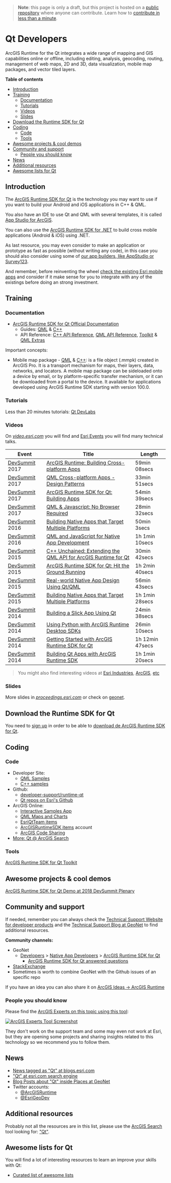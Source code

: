 > **Note**: this page is only a draft, but this project is hosted on a [public repository](https://github.com/hhkaos/awesome-arcgis) where anyone can contribute. Learn how to [contribute in less than a minute](https://github.com/hhkaos/awesome-arcgis/blob/master/CONTRIBUTING.md#contributions).

# Qt Developers

ArcGIS Runtime for the Qt integrates a wide range of mapping and GIS capabilities online or offline, including editing, analysis, geocoding, routing, management of web maps, 2D and 3D, data visualization, mobile map packages, and vector tiled layers.

<!-- START doctoc generated TOC please keep comment here to allow auto update -->
<!-- DON'T EDIT THIS SECTION, INSTEAD RE-RUN doctoc TO UPDATE -->
**Table of contents**

- [Introduction](#introduction)
- [Training](#training)
  - [Documentation](#documentation)
  - [Tutorials](#tutorials)
  - [Videos](#videos)
  - [Slides](#slides)
- [Download the Runtime SDK for Qt](#download-the-runtime-sdk-for-qt)
- [Coding](#coding)
  - [Code](#code)
  - [Tools](#tools)
- [Awesome projects & cool demos](#awesome-projects--cool-demos)
- [Community and support](#community-and-support)
  - [People you should know](#people-you-should-know)
- [News](#news)
- [Additional resources](#additional-resources)
- [Awesome lists for Qt](#awesome-lists-for-qt)

<!-- END doctoc generated TOC please keep comment here to allow auto update -->

## Introduction

The [ArcGIS Runtime SDK for Qt](https://developers.arcgis.com/qt/latest/) is the technology you may want to use if you want to build your Android and iOS applications in C++ & QML.

You also have an IDE to use Qt and QML with several templates, it is called
[App Studio for ArcGIS](app-studio/README.md).

You can also use the [ArcGIS Runtime SDK for .NET](../../../mobile/xamarin/README.md) to build cross mobile applications (Android & iOS) using .NET.

As last resource, you may even consider to make an application or prototype as fast as possible (without writing any code), in this case you should also consider using some of [our app builders, like AppStudio or Survey123](../../../arcgis/products/README.md#app-builders).

And remember, before reinventing the wheel [check the existing Esri mobile apps](../../../arcgis/mobile-apps/README.md) and consider if it make sense for you to integrate with any of the existings before doing an strong investment.

## Training

### Documentation

* [ArcGIS Runtime SDK for Qt Official Documentation](https://developers.arcgis.com/qt/latest/)
    * Guides: [QML](https://developers.arcgis.com/qt/latest/qml/guide/arcgis-runtime-sdk-for-qt.htm) & [C++](https://developers.arcgis.com/qt/latest/cpp/guide/arcgis-runtime-sdk-for-qt.htm)
    * API Reference: [C++ API Reference](https://developers.arcgis.com/qt/latest/cpp/api-reference/), [QML API Reference](https://developers.arcgis.com/qt/latest/qml/api-reference/), [Toolkit](https://developers.arcgis.com/qt/latest/toolkit/api-reference/) & [QML Extras](https://developers.arcgis.com/qt/latest/extras/api-reference/)

Important concepts:

* Mobile map package - [QML](https://developers.arcgis.com/qt/latest/qml/guide/display-a-map.htm#ESRI_SECTION2_4CCB74E11EE04611849F3C0F41D9381C) & [C++](https://developers.arcgis.com/qt/latest/cpp/guide/display-a-map.htm#ESRI_SECTION2_4CCB74E11EE04611849F3C0F41D9381C): is a file object (.mmpk) created in ArcGIS Pro. It is a transport mechanism for maps, their layers, data, networks, and locators. A mobile map package can be sideloaded onto a device by email, or by platform-specific transfer mechanism, or it can be downloaded from a portal to the device. It available for applications developed using ArcGIS Runtime SDK starting with version 100.0.

### Tutorials

Less than 20 minutes tutorials: [Qt DevLabs](https://developers.arcgis.com/labs/browse/?topic=any&product=Qt)


### Videos

On [*video.esri.com*](https://www.esri.com/videos/search?q=qt#?sortby=recent) you will find and [Esri Events](https://www.youtube.com/channel/UC_yE3TatdZKAXvt_TzGJ6mw/search?query=ios) you will find many technical talks.


|Event|Title|Length|
|---|---|---|
|[DevSummit](http://www.esri.com/events/devsummit) 2017|[ArcGIS Runtime: Building Cross-platform Apps](https://www.youtube.com/watch?v=XLT1PjZgbAQ)|  59min 08secs|
|[DevSummit](http://www.esri.com/events/devsummit) 2017|[QML Cross-platform Apps - Design Patterns](https://www.youtube.com/watch?v=epYiF86MTJ8)|33min 51secs
|[DevSummit](http://www.esri.com/events/devsummit) 2017|[ArcGIS Runtime SDK for Qt: Building Apps](https://www.youtube.com/watch?v=_vWr1J8RPhE)|54min 39secs|
|[DevSummit](http://www.esri.com/events/devsummit) 2017|[QML & Javascript: No Browser Required](https://www.youtube.com/watch?v=T3pvIBCAzQU)|28min 32secs
|[DevSummit](http://www.esri.com/events/devsummit) 2016|[Building Native Apps that Target Multiple Platforms](https://www.esri.com/videos/watch?videoid=5062&channelid=LegacyVideo&isLegacy=true&title=building-native-apps-that-target-multiple-platforms)|50min 3secs
|[DevSummit](http://www.esri.com/events/devsummit) 2016|[QML and JavaScript for Native App Development](https://www.esri.com/videos/watch?videoid=5053&channelid=LegacyVideo&isLegacy=true&title=qml-and-javascript-for-native-app-development)|1h 1min 10secs|
|[DevSummit](http://www.esri.com/events/devsummit) 2015|[C++ Unchained: Extending the QML API for ArcGIS Runtime for Qt](https://www.esri.com/videos/watch?videoid=4542&channelid=LegacyVideo&isLegacy=true&title=c++-unchained:-extending-the-qml-api-for-arcgis-runtime-for-qt)|30min 42secs
|[DevSummit](http://www.esri.com/events/devsummit) 2015|[ArcGIS Runtime SDK for Qt: Hit the Ground Running](https://www.esri.com/videos/watch?videoid=4477&channelid=LegacyVideo&isLegacy=true&title=arcgis-runtime-sdk-for-qt:-hit-the-ground-running)|1h 2min 40secs
|[DevSummit](http://www.esri.com/events/devsummit) 2015|[Real-world Native App Design Using Qt/QML](https://www.esri.com/videos/watch?videoid=4478&channelid=LegacyVideo&isLegacy=true&title=real-world-native-app-design-using-qt/qml)|56min 43secs
|[DevSummit](http://www.esri.com/events/devsummit) 2015|[Building Native Apps that Target Multiple Platforms](https://www.esri.com/videos/watch?videoid=4311&channelid=LegacyVideo&isLegacy=true&title=building-native-apps-that-target-multiple-platforms)|1h 1min 28secs
|[DevSummit](http://www.esri.com/events/devsummit) 2014|[Building a Slick App Using Qt](https://www.esri.com/videos/watch?videoid=3324&channelid=LegacyVideo&isLegacy=true&title=building-a-slick-app-using-qt)|24min 38secs
|[DevSummit](http://www.esri.com/events/devsummit) 2014|[Using Python with ArcGIS Runtime Desktop SDKs](https://www.esri.com/videos/watch?videoid=3337&channelid=LegacyVideo&isLegacy=true&title=using-python-with-arcgis-runtime-desktop-sdks)|26min 10secs
|[DevSummit](http://www.esri.com/events/devsummit) 2014|[Getting Started with ArcGIS Runtime SDK for Qt](https://www.esri.com/videos/watch?videoid=3379&channelid=LegacyVideo&isLegacy=true&title=getting-started-with-arcgis-runtime-sdk-for-qt)|1h 12min 47secs
|[DevSummit](http://www.esri.com/events/devsummit) 2014|[Building Qt Apps with ArcGIS Runtime SDK](https://www.esri.com/videos/watch?videoid=3395&channelid=LegacyVideo&isLegacy=true&title=building-qt-apps-with-arcgis-runtime-sdk)| 1h 1min 20secs|


> You might also find interesting videos at [Esri Industries](https://www.youtube.com/channel/UCZTiOg3n0pqUDSatq7mS2PA), [ArcGIS](https://www.youtube.com/channel/UCgGDPs8cte-VLJbgpaK4GPw), [etc](https://esri-es.github.io/awesome-arcgis/esri/#youtube-channels)

### Slides

More slides in [*proceedings.esri.com*](https://www.google.es/search?q=site%3Aproceedings.esri.com+Qt) or check on [geonet](https://community.esri.com/content?query=Qt&filterID=all~objecttype~objecttype%5Bdocument%5D).


## Download the Runtime SDK for Qt

You need to [sign up](https://developers.arcgis.com/sign-up/) in order to be able
to [download de ArcGIS Runtime SDK for Qt](https://developers.arcgis.com/downloads/).

## Coding

### Code

* Developer Site:
    * [QML Samples](https://developers.arcgis.com/qt/latest/qml/sample-code/sample-qt-main-page.htm)
    * [C++ samples](https://developers.arcgis.com/qt/latest/cpp/sample-code/sample-qt-main-page.htm)
* Github:
    * [developer-support/runtime-qt](https://github.com/Esri/developer-support/tree/master/runtime-qt)
    * [Qt repos on Esri's Github](https://github.com/search?q=org%3AEsri+qt)
* ArcGIS Online:  
    * [Interactive Samples App](http://www.arcgis.com/home/search.html?t=content&q=tags%3AQtSampleViewer&content=all&start=1&sortOrder=desc&sortField=modified)
    * [QML Maps and Charts](http://www.arcgis.com/home/item.html?id=1a423703543f41e0b7c75905f58446cc)
    * [EsriQtTeam items](http://www.arcgis.com/home/search.html?q=owner%3AEsriQtTeam&restrict=false&start=1&sortOrder=desc&sortField=modified)
    * [ArcGISRuntimeSDK items](https://www.arcgis.com/home/search.html?q=owner%3AArcGISRuntimeSDK&restrict=false&start=1&sortOrder=desc&sortField=modified) account
    * [ArcGIS Code Sharing](http://codesharing.arcgis.com/)
* [More: Qt @ ArcGIS Search](https://esri-es.github.io/arcgis-search/?search=Qt+site%3Agithub.com&utm_campaign=awesome-list&utm_source=awesome-list&utm_medium=page)


### Tools

[ArcGIS Runtime SDK for Qt Toolkit](https://github.com/Esri/arcgis-runtime-toolkit-qt)

## Awesome projects & cool demos

[ArcGIS Runtime SDK for Qt Demo at 2018 DevSummit Plenary](https://www.youtube.com/watch?v=G4Qr7_OK5sg&index=25&list=PLaPDDLTCmy4aE-073hhwZQplvJ8MmKZCe)

## Community and support

If needed, remember you can always check the [Technical Support Website for developer products](https://support.esri.com/en/Products/Developers) and the [Technical Support Blog at GeoNet](https://community.esri.com/groups/technical-support/blog/tags#/) to find additional resources.

**Community channels:**

* GeoNet
    * [Developers](https://community.esri.com/community/developers) > [Native App Developers](https://community.esri.com/community/developers/native-app-developers) > [ArcGIS Runtime SDK for Qt](https://community.esri.com/community/developers/native-app-developers/arcgis-runtime-sdk-for-qt)
        * [ArcGIS Runtime SDK for Qt answered questions](https://community.esri.com/community/developers/native-app-developers/arcgis-runtime-sdk-for-qt/content?filterID=contentstatus%5Bpublished%5D~objecttype~thread%5Bquestions%5D~thread%5Banswered%5D)
* [StackExchange](https://gis.stackexchange.com/search?q=Qt)
* Sometimes is worth to combine GeoNet with the Github issues of an specific repo

If you have an idea you can also share it on [ArcGIS Ideas -> ArcGIS Runtime](https://community.esri.com/community/arcgis-ideas/content?filterID=contentstatus%5Bpublished%5D~category%5Barcgis-runtime%5D&query=qt)

### People you should know

Please find the [ArcGIS Experts on this topic using this tool](https://esri-es.github.io/arcgis-experts/?topic=Qt):

[![ArcGIS Experts Tool Screenshot](https://github.com/esri-es/arcgis-experts/blob/master/assets/imgs/arcgis-experts-tool.png?raw=true)](https://esri-es.github.io/arcgis-experts/?topic=Qt)

They don't work on the support team and some may even not work at Esri,
but they are opening some projects and sharing insights related to this
technology so we recommend you to follow them.

## News

* [News tagged as "Qt" at blogs.esri.com](https://blogs.esri.com/esri/arcgis/tag/Qt/)
* ["Qt" at esri.com search engine](https://www.esri.com/search?filter=Blogs&q=Qt&search=Search)
* [Blog Posts about "Qt" inside Places at GeoNet](https://community.esri.com/content?query=Qt&filterID=all~objecttype~objecttype%5Bblogpost%5D)
* Twitter accounts:
    * [@ArcGISRuntime](https://twitter.com/arcgisruntime)
    * [@EsriGeoDev](https://twitter.com/EsriGeoDev)

## Additional resources

Probably not all the resources are in this list, please use the [ArcGIS Search](https://esri-es.github.io/arcgis-search/) tool looking for: ["Qt"](https://esri-es.github.io/arcgis-search/?search=Qt&utm_campaign=awesome-list&utm_source=awesome-list&utm_medium=page).

## Awesome lists for Qt
You will find a lot of interesting resources to learn an improve your skills
with Qt:
* [Curated list of awesome lists](https://github.com/sindresorhus/awesome)
